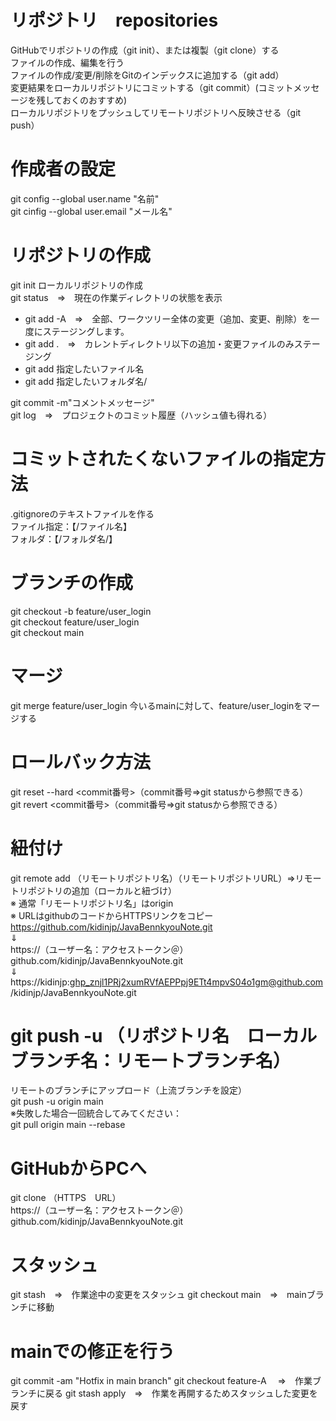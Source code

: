 # リポジトリ　repositories
GitHubでリポジトリの作成（git init）、または複製（git clone）する  
ファイルの作成、編集を行う  
ファイルの作成/変更/削除をGitのインデックスに追加する（git add）  
変更結果をローカルリポジトリにコミットする（git commit）(コミットメッセージを残しておくのおすすめ)  
ローカルリポジトリをプッシュしてリモートリポジトリへ反映させる（git push）  

# 作成者の設定
git config --global user.name "名前"  
git cinfig --global user.email "メール名"  

# リポジトリの作成
git init	ローカルリポジトリの作成  
git status　⇒　現在の作業ディレクトリの状態を表示  

* git add -A　⇒　全部、ワークツリー全体の変更（追加、変更、削除）を一度にステージングします。  
* git add .　⇒　カレントディレクトリ以下の追加・変更ファイルのみステージング  
* git add 指定したいファイル名  
* git add 指定したいフォルダ名/  

git commit -m"コメントメッセージ"  
git log　⇒　プロジェクトのコミット履歴（ハッシュ値も得れる）  

# コミットされたくないファイルの指定方法  
.gitignoreのテキストファイルを作る  
ファイル指定：【/ファイル名】  
フォルダ：【/フォルダ名/】  

# ブランチの作成
git checkout -b feature/user_login  
git checkout feature/user_login  
git checkout main  

# マージ
git merge feature/user_login 今いるmainに対して、feature/user_loginをマージする  

# ロールバック方法
git reset --hard <commit番号>（commit番号⇒git statusから参照できる）  
git revert <commit番号>（commit番号⇒git statusから参照できる）  

# 紐付け
git remote add （リモートリポジトリ名）（リモートリポジトリURL）⇒リモートリポジトリの追加（ローカルと紐づけ）  
※ 通常「リモートリポジトリ名」はorigin  
※ URLはgithubのコードからHTTPSリンクをコピー  
https://github.com/kidinjp/JavaBennkyouNote.git  
⇓  
https://（ユーザー名：アクセストークン＠）github.com/kidinjp/JavaBennkyouNote.git  
⇓  
https://kidinjp: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@github.com/kidinjp/JavaBennkyouNote.git  

# git push -u （リポジトリ名　ローカルブランチ名：リモートブランチ名）
リモートのブランチにアップロード（上流ブランチを設定）  
git push -u origin main  
※失敗した場合一回統合してみてください：  
git pull origin main --rebase  

# GitHubからPCへ
git clone （HTTPS　URL）  
https://（ユーザー名：アクセストークン＠）github.com/kidinjp/JavaBennkyouNote.git  

# スタッシュ
git stash　⇒　作業途中の変更をスタッシュ
git checkout main　⇒　mainブランチに移動

# mainでの修正を行う
git commit -am "Hotfix in main branch"
git checkout feature-A 　⇒　作業ブランチに戻る
git stash apply　⇒　作業を再開するためスタッシュした変更を戻す
